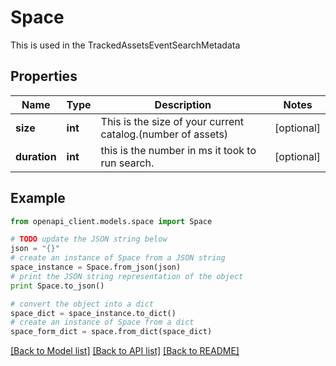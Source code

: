 # Space

This is used in the TrackedAssetsEventSearchMetadata

## Properties
Name | Type | Description | Notes
------------ | ------------- | ------------- | -------------
**size** | **int** | This is the size of your current catalog.(number of assets) | [optional] 
**duration** | **int** | this is the number in ms it took to run search. | [optional] 

## Example

```python
from openapi_client.models.space import Space

# TODO update the JSON string below
json = "{}"
# create an instance of Space from a JSON string
space_instance = Space.from_json(json)
# print the JSON string representation of the object
print Space.to_json()

# convert the object into a dict
space_dict = space_instance.to_dict()
# create an instance of Space from a dict
space_form_dict = space.from_dict(space_dict)
```
[[Back to Model list]](../README.md#documentation-for-models) [[Back to API list]](../README.md#documentation-for-api-endpoints) [[Back to README]](../README.md)


